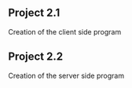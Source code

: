 ## Project 2.1
Creation of the client side program

## Project 2.2
Creation of the server side program
